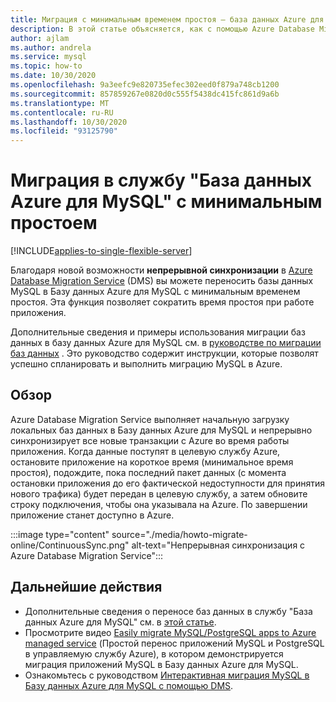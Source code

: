 ```yaml
---
title: Миграция с минимальным временем простоя — база данных Azure для MySQL
description: В этой статье объясняется, как с помощью Azure Database Migration Service перенести базу данных MySQL в Базу данных Azure для MySQL с минимальным временем простоя.
author: ajlam
ms.author: andrela
ms.service: mysql
ms.topic: how-to
ms.date: 10/30/2020
ms.openlocfilehash: 9a3eefc9e820735efec302eed0f879a748cb1200
ms.sourcegitcommit: 857859267e0820d0c555f5438dc415fc861d9a6b
ms.translationtype: MT
ms.contentlocale: ru-RU
ms.lasthandoff: 10/30/2020
ms.locfileid: "93125790"
---
```

# <a name="minimal-downtime-migration-to-azure-database-for-mysql"></a>Миграция в службу "База данных Azure для MySQL" с минимальным простоем
[!INCLUDE[applies-to-single-flexible-server](includes/applies-to-single-flexible-server.md)]

Благодаря новой возможности **непрерывной синхронизации** в [Azure Database Migration Service](https://aka.ms/get-dms) (DMS) вы можете переносить базы данных MySQL в Базу данных Azure для MySQL с минимальным временем простоя. Эта функция позволяет сократить время простоя при работе приложения.

Дополнительные сведения и примеры использования миграции баз данных в базу данных Azure для MySQL см. в [руководстве по миграции баз данных](https://github.com/Azure/azure-mysql/tree/master/MigrationGuide) . Это руководство содержит инструкции, которые позволят успешно спланировать и выполнить миграцию MySQL в Azure.

## <a name="overview"></a>Обзор
Azure Database Migration Service выполняет начальную загрузку локальных баз данных в Базу данных Azure для MySQL и непрерывно синхронизирует все новые транзакции с Azure во время работы приложения. Когда данные поступят в целевую службу Azure, остановите приложение на короткое время (минимальное время простоя), подождите, пока последний пакет данных (с момента остановки приложения до его фактической недоступности для принятия нового трафика) будет передан в целевую службу, а затем обновите строку подключения, чтобы она указывала на Azure. По завершении приложение станет доступно в Azure.

:::image type="content" source="./media/howto-migrate-online/ContinuousSync.png" alt-text="Непрерывная синхронизация с Azure Database Migration Service":::

## <a name="next-steps"></a>Дальнейшие действия
- Дополнительные сведения о переносе баз данных в службу "База данных Azure для MySQL" см. в [этой статье](https://github.com/Azure/azure-mysql/tree/master/MigrationGuide).
- Просмотрите видео [Easily migrate MySQL/PostgreSQL apps to Azure managed service](https://medius.studios.ms/Embed/Video/THR2201?sid=THR2201) (Простой перенос приложений MySQL и PostgreSQL в управляемую службу Azure), в котором демонстрируется миграция приложений MySQL в Базу данных Azure для MySQL.
- Ознакомьтесь с руководством [Интерактивная миграция MySQL в Базу данных Azure для MySQL с помощью DMS](../dms/tutorial-mysql-azure-mysql-online.md).